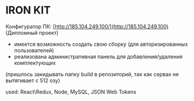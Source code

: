 # IRON KIT
Конфигуратор ПК: [http://185.104.249.100/](http://185.104.249.100)
(Дипломный проект)

+ имеется возможность создать свою сборку (для авторизированных пользователей)
+ реализована административная панель для добавления/удаления комплектующих

(пришлось закидывать папку build в репозиторий, так как сервак не вытягивает с 512 озу)

used: React\Redux, Node, MySQL, JSON Web Tokens

